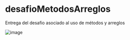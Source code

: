 # desafioMetodosArreglos
Entrega del desafio asociado al uso de métodos y arreglos

![image](https://user-images.githubusercontent.com/31677756/180334232-12f757d1-e9a6-4a23-8a24-ddd6caaaf286.png)
